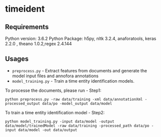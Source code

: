 # timeident

## Requirements
Python version: 3.6.2
Python Package: h5py, nltk 3.2.4, anaforatools, keras 2.2.0 , theano 1.0.2,regex 2.4.144


## Usages

* `preprocess.py` - Extract features from documents and generate the model input files and annofora annotations
* `model_training.py` - Train a time entity identification models.


To processe the documents, please run - Step1:
```
python preprocess.py -raw data/training -xml data/annotationXml -processed_output data/po -model_output data/model
```

To train a time entity identification model - Step2:
```
python model_training.py -input data/model -output data/model/trainedModel -raw data/training -processed_path data/po -input data/model -out data/output
```

